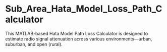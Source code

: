 # Sub_Area_Hata_Model_Loss_Path_Calculator
This MATLAB-based Hata Model Path Loss Calculator is designed to estimate radio signal attenuation across various environments—urban, suburban, and open (rural).
